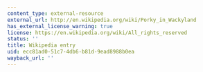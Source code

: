```yaml
---
content_type: external-resource
external_url: http://en.wikipedia.org/wiki/Porky_in_Wackyland
has_external_license_warning: true
license: https://en.wikipedia.org/wiki/All_rights_reserved
status: ''
title: Wikipedia entry
uid: ecc81ad0-51c7-4db6-b81d-9ead8988b0ea
wayback_url: ''
---
```

